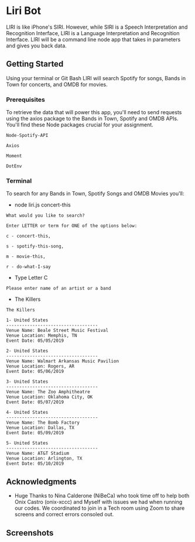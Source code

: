 # Liri Bot

 LIRI is like iPhone's SIRI. However, while SIRI is a Speech Interpretation and Recognition Interface, LIRI is a Language Interpretation and Recognition Interface. LIRI will be a command line node app that takes in parameters and gives you back data.

## Getting Started

Using your terminal or Git Bash LIRI will search Spotify for songs, Bands in Town for concerts, and OMDB for movies.

### Prerequisites

To retrieve the data that will power this app, you'll need to send requests using the axios package to the Bands in Town, Spotify and OMDB APIs. You'll find these Node packages crucial for your assignment.

```
Node-Spotify-API

Axios

Moment

DotEnv
```

### Terminal

To search for any Bands in Town, Spotify Songs and OMDB Movies you'll:

* node liri.js concert-this

```
What would you like to search?

Enter LETTER or term for ONE of the options below:

c - concert-this,

s - spotify-this-song,

m - movie-this,

r - do-what-I-say

```
* Type Letter C
```
Please enter name of an artist or a band
```
* The Killers
```
The Killers

1- United States
-----------------------------------
Venue Name: Beale Street Music Festival
Venue Location: Memphis, TN
Event Date: 05/05/2019

2- United States
-----------------------------------
Venue Name: Walmart Arkansas Music Pavilion
Venue Location: Rogers, AR
Event Date: 05/06/2019

3- United States
-----------------------------------
Venue Name: The Zoo Amphitheatre
Venue Location: Oklahoma City, OK
Event Date: 05/07/2019

4- United States
-----------------------------------
Venue Name: The Bomb Factory
Venue Location: Dallas, TX
Event Date: 05/09/2019

5- United States
-----------------------------------
Venue Name: AT&T Stadium
Venue Location: Arlington, TX
Event Date: 05/10/2019

```


## Acknowledgments

* Huge Thanks to Nina Calderone (NiBeCa) who took time off to help both Onix Castro (onix-xccc) and Myself with issues we had when running our codes. We coordinated to join in a Tech room using Zoom to share screens and correct errors consoled out. 

## Screenshots

